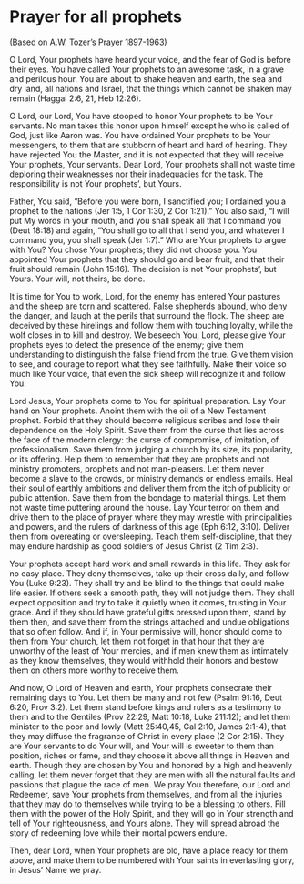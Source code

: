 # Prayer for all prophets
(Based on A.W. Tozer’s Prayer 1897-1963)

O Lord, Your prophets have heard your voice, and the fear of God is before their eyes. You have called Your prophets to an awesome task, in a grave and perilous hour. You are about to shake heaven and earth, the sea and dry land, all nations and Israel, that the things which cannot be shaken may remain (Haggai 2:6, 21, Heb 12:26).

O Lord, our Lord, You have stooped to honor Your prophets to be Your servants. No man takes this honor upon himself except he who is called of God, just like Aaron was. You have ordained Your prophets to be Your messengers, to them that are stubborn of heart and hard of hearing. They have rejected You the Master, and it is not expected that they will receive Your prophets, Your servants. Dear Lord, Your prophets shall not waste time deploring their weaknesses nor their inadequacies for the task. The responsibility is not Your prophets’, but Yours.

Father, You said, “Before you were born, I sanctified you; I ordained you a prophet to the nations (Jer 1:5, 1 Cor 1:30, 2 Cor 1:21).” You also said, “I will put My words in your mouth, and you shall speak all that I command you (Deut 18:18) and again, “You shall go to all that I send you, and whatever I command you, you shall speak (Jer 1:7).” Who are Your prophets to argue with You? You chose Your prophets; they did not choose you. You appointed Your prophets that they should go and bear fruit, and that their fruit should remain (John 15:16). The decision is not Your prophets’, but Yours. Your will, not theirs, be done.

It is time for You to work, Lord, for the enemy has entered Your pastures and the sheep are torn and scattered. False shepherds abound, who deny the danger, and laugh at the perils that surround the flock. The sheep are deceived by these hirelings and follow them with touching loyalty, while the wolf closes in to kill and destroy. We beseech You, Lord, please give Your prophets eyes to detect the presence of the enemy; give them understanding to distinguish the false friend from the true. Give them vision to see, and courage to report what they see faithfully. Make their voice so much like Your voice, that even the sick sheep will recognize it and follow You.

Lord Jesus, Your prophets come to You for spiritual preparation. Lay Your hand on Your prophets. Anoint them with the oil of a New Testament prophet. Forbid that they should become religious scribes and lose their dependence on the Holy Spirit. Save them from the curse that lies across the face of the modern clergy: the curse of compromise, of imitation, of professionalism. Save them from judging a church by its size, its popularity, or its offering. Help them to remember that they are prophets and not ministry promoters, prophets and not man-pleasers. Let them never become a slave to the crowds, or ministry demands or endless emails. Heal their soul of earthly ambitions and deliver them from the itch of publicity or public attention. Save them from the bondage to material things. Let them not waste time puttering around the house. Lay Your terror on them and drive them to the place of prayer where they may wrestle with principalities and powers, and the rulers of darkness of this age (Eph 6:12, 3:10). Deliver them from overeating or oversleeping. Teach them self-discipline, that they may endure hardship as good soldiers of Jesus Christ (2 Tim 2:3).

Your prophets accept hard work and small rewards in this life. They ask for no easy place. They deny themselves, take up their cross daily, and follow You (Luke 9:23). They shall try and be blind to the things that could make life easier. If others seek a smooth path, they will not judge them. They shall expect opposition and try to take it quietly when it comes, trusting in Your grace. And if they should have grateful gifts pressed upon them, stand by them then, and save them from the strings attached and undue obligations that so often follow. And if, in Your permissive will, honor should come to them from Your church, let them not forget in that hour that they are unworthy of the least of Your mercies, and if men knew them as intimately as they know themselves, they would withhold their honors and bestow them on others more worthy to receive them.

And now, O Lord of Heaven and earth, Your prophets consecrate their remaining days to You. Let them be many and not few (Psalm 91:16, Deut 6:20, Prov 3:2). Let them stand before kings and rulers as a testimony to them and to the Gentiles (Prov 22:29, Matt 10:18, Luke 211:12); and let them minister to the poor and lowly (Matt 25:40,45, Gal 2:10, James 2:1-4), that they may diffuse the fragrance of Christ in every place (2 Cor 2:15). They are Your servants to do Your will, and Your will is sweeter to them than position, riches or fame, and they choose it above all things in Heaven and earth. Though they are chosen by You and honored by a high and heavenly calling, let them never forget that they are men with all the natural faults and passions that plague the race of men. We pray You therefore, our Lord and Redeemer, save Your prophets from themselves, and from all the injuries that they may do to themselves while trying to be a blessing to others. Fill them with the power of the Holy Spirit, and they will go in Your strength and tell of Your righteousness, and Yours alone. They will spread abroad the story of redeeming love while their mortal powers endure.

Then, dear Lord, when Your prophets are old, have a place ready for them above, and make them to be numbered with Your saints in everlasting glory, in Jesus’ Name we pray.
